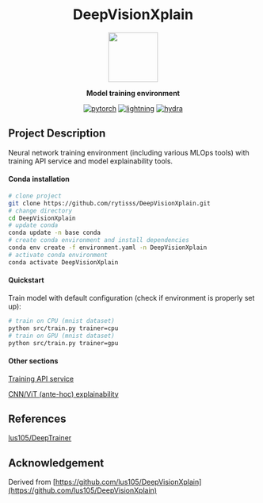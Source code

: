 <div align='center'>

# DeepVisionXplain
<img src="docs/res/logo_xplain.png" width="100" />

<strong>Model training environment</strong>  

[![pytorch](https://img.shields.io/badge/PyTorch_2.0+-ee4c2c?logo=pytorch&logoColor=white)](https://pytorch.org/get-started/locally/)
[![lightning](https://img.shields.io/badge/-Lightning_2.0+-792ee5?logo=pytorchlightning&logoColor=white)](https://pytorchlightning.ai/)
[![hydra](https://img.shields.io/badge/Config-Hydra_1.3-89b8cd)](https://hydra.cc/)

</div>

## Project Description
Neural network training environment (including various MLOps tools) with training API service and model explainability tools.

#### Conda installation
```bash
# clone project
git clone https://github.com/rytisss/DeepVisionXplain.git
# change directory
cd DeepVisionXplain
# update conda
conda update -n base conda
# create conda environment and install dependencies
conda env create -f environment.yaml -n DeepVisionXplain
# activate conda environment
conda activate DeepVisionXplain
```

#### Quickstart
Train model with default configuration (check if environment is properly set up):
```bash
# train on CPU (mnist dataset)
python src/train.py trainer=cpu
# train on GPU (mnist dataset)
python src/train.py trainer=gpu
```

#### Other sections

[Training API service](docs/training_api.md)

[CNN/ViT (ante-hoc) explainability](docs/explainability.md)

## References

[lus105/DeepTrainer](https://github.com/lus105/DeepTrainer)  

## Acknowledgement  
Derived from [https://github.com/lus105/DeepVisionXplain](https://github.com/lus105/DeepVisionXplain)
